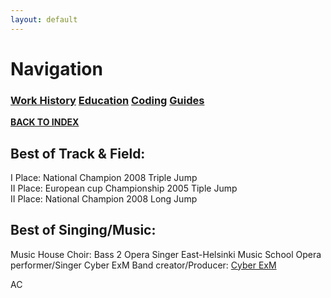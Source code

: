 ```yaml
---
layout: default
---
```


# Navigation<br>
### **[Work History](WorkHistory.md)   [Education](Education.md)   [Coding](Coding.md)   [Guides](Guides.md)**<br>

**[BACK TO INDEX](index.md)**





## Best of Track & Field:<br>

I Place: National Champion 2008 Triple Jump<br>
II Place: European cup Championship 2005 Tiple Jump<br>
II Place: National Champion 2008 Long Jump<br>

## Best of Singing/Music:<br>

Music House Choir: Bass 2 Opera Singer
East-Helsinki Music School Opera performer/Singer
Cyber ExM Band creator/Producer: [Cyber ExM](https://www.youtube.com/@cyberexm)




AC
